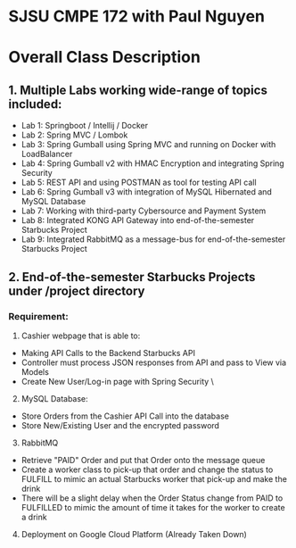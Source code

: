 # SJSU CMPE 172 with Paul Nguyen
# Overall Class Description
## 1. Multiple Labs working wide-range of topics included: 
- Lab 1: Springboot / Intellij / Docker 
- Lab 2: Spring MVC / Lombok
- Lab 3: Spring Gumball using Spring MVC and running on Docker with LoadBalancer 
- Lab 4: Spring Gumball v2 with HMAC Encryption and integrating Spring Security 
- Lab 5: REST API and using POSTMAN as tool for testing API call 
- Lab 6: Spring Gumball v3 with integration of MySQL Hibernated and MySQL Database
- Lab 7:  Working with third-party Cybersource and Payment System
- Lab 8: Integrated KONG API Gateway into end-of-the-semester Starbucks Project
- Lab 9: Integrated RabbitMQ as a message-bus for end-of-the-semester Starbucks Project

## 2. End-of-the-semester Starbucks Projects under /project directory
### Requirement: 
  1. Cashier webpage that is able to:
  - Making API Calls to the Backend Starbucks API
  - Controller must process JSON responses from API and pass to View via Models 
  - Create New User/Log-in page with Spring Security   \
  2. MySQL Database: 
  - Store Orders from the Cashier API Call into the database
  - Store New/Existing User and the encrypted password 
  3. RabbitMQ
  - Retrieve "PAID" Order and put that Order onto the message queue
  - Create a worker class to pick-up that order and change the status to FULFILL to mimic an actual Starbucks worker that pick-up and make the drink
  - There will be a slight delay when the Order Status change from PAID to FULFILLED to mimic the amount of time it takes for the worker to create a drink
  4. Deployment on Google Cloud Platform (Already Taken Down)




